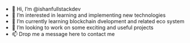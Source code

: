 - 👋 Hi, I’m @ishanfullstackdev
- 👀 I’m interested in learning and implementing new technologies
- 🌱 I’m currently learning blockchain dvelopment and related eco system
- 💞️ I’m looking to work on some exciting and useful projects
- 📫 Drop me a message here to contact me

<!---
ishanfullstackdev/ishanfullstackdev is a ✨ special ✨ repository because its `README.md` (this file) appears on your GitHub profile.
You can click the Preview link to take a look at your changes.
--->
